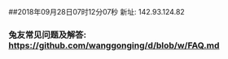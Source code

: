 ##2018年09月28日07时12分07秒 新址: 142.93.124.82
### 兔友常见问题及解答: https://github.com/wanggonging/d/blob/w/FAQ.md
